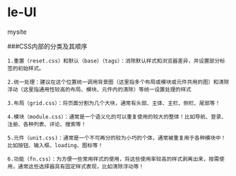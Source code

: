 le-UI
======

mysite

###CSS内部的分类及其顺序

	1.重置（reset.css）和默认（base）（tags）：消除默认样式和浏览器差异，并设置部分标签的初始样式。

	2.统一处理：建议在这个位置统一调用背景图（这里指多个布局或模块或元件共用的图）和清除浮动（这里指通用性较高的布局、模块、元件内的清除）等统一设置处理的样式

	3.布局（grid.css）：将页面分割为几个大块，通常有头部、主体、主栏、侧栏、尾部等！

	4.模块（module.css）：通常是一个语义化的可以重复使用的较大的整体！比如导航、登录、注册、各种列表、评论、搜索等！

	5.元件（unit.css)：通常是一个不可再分的较为小巧的个体，通常被重复用于各种模块中！比如按钮、输入框、loading、图标等！

	6.功能（fn.css）：为方便一些常用样式的使用，将这些使用率较高的样式剥离出来，按需使用，通常这些选择器具有固定样式表现，比如清除浮动等！